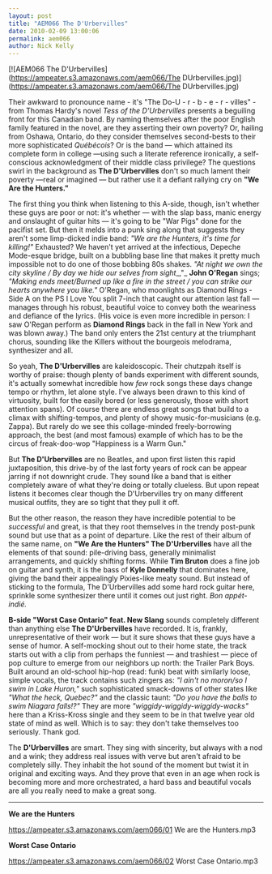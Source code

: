 ```yaml
---
layout: post
title: "AEM066 The D'Urbervilles"
date: 2010-02-09 13:00:06
permalink: aem066
author: Nick Kelly
---
```

[![AEM066 The D'Urbervilles](https://ampeater.s3.amazonaws.com/aem066/The DUrbervilles.jpg)](https://ampeater.s3.amazonaws.com/aem066/The DUrbervilles.jpg)

Their awkward to pronounce name - it's "The Do-U - r - b - e - r - villes" - from Thomas Hardy's novel _Tess of the D'Urbervilles_ presents a beguiling front for this Canadian band. By naming themselves after the poor English family featured in the novel, are they asserting their own poverty? Or, hailing from Oshawa, Ontario, do they consider themselves second-bests to their more sophisticated _Québécois_? Or is the band — which attained its complete form in college —using such a literate reference ironically, a self-conscious acknowledgment of their middle class privilege? The questions swirl in the background as **The D'Urbervilles** don't so much lament their poverty —real or imagined — but rather use it a defiant rallying cry on **"We Are the Hunters."**

<!-- more -->

The first thing you think when listening to this A-side, though, isn't whether these guys are poor or not: it's whether — with the slap bass, manic energy and onslaught of guitar hits — it's going to be "War Pigs" done for the pacifist set. But then it melds into a punk sing along that suggests they aren't some limp-dicked indie band: _"We are the Hunters, it's time for killing!"_ Exhausted? We haven't yet arrived at the infectious, Depeche Mode-esque bridge, built on a bubbling base line that makes it pretty much impossible not to do one of those bobbing 80s shakes. _"At night we own the city skyline / By day we hide our selves from sight__,"_ **John O'Regan** sings; _"Making ends meet/Burned up like a fire in the street / you can strike our hearts anywhere you like."_ O'Regan, who moonlights as Diamond Rings - Side A on the PS I Love You split 7-inch that caught our attention last fall — manages through his robust, beautiful voice to convey both the weariness and defiance of the lyrics. (His voice is even more incredible in person: I saw O'Regan perform as **Diamond Rings** back in the fall in New York and was blown away.) The band only enters the 21st century at the triumphant chorus, sounding like the Killers without the bourgeois melodrama, synthesizer and all.

So yeah, **The D'Urbervilles** are kaleidoscopic. Their chutzpah itself is worthy of praise: though plenty of bands experiment with different sounds, it's actually somewhat incredible how _few_ rock songs these days change tempo or rhythm, let alone style. I've always been drawn to this kind of virtuosity, built for the easily bored (or less generously, those with short attention spans). Of course there are endless great songs that build to a climax with shifting-tempos, and plenty of showy music-for-musicians (e.g. Zappa). But rarely do we see this collage-minded freely-borrowing approach, the best (and most famous) example of which has to be the circus of freak-doo-wop "Happiness is a Warm Gun."

But **The D'Urbervilles** are no Beatles, and upon first listen this rapid juxtaposition, this drive-by of the last forty years of rock can be appear jarring if not downright crude. They sound like a band that is either completely aware of what they're doing or totally clueless. But upon repeat listens it becomes clear though the D'Urbervilles try on many different musical outfits, they are so tight that they pull it off.

But the other reason, the reason they have incredible potential to be _successful_ and great, is that they root themselves in the trendy post-punk sound but use that as a point of departure. Like the rest of their album of the same name, on **"We Are the Hunters" The D'Urbervilles** have all the elements of that sound: pile-driving bass, generally minimalist arrangements, and quickly shifting forms. While **Tim Bruton** does a fine job on guitar and synth, it is the bass of **Kyle Donnelly** that dominates here, giving the band their appealingly Pixies-like meaty sound. But instead of sticking to the formula, The D'Urbervilles add some hard rock guitar here, sprinkle some synthesizer there until it comes out just right. _Bon appét-indié._

**B-side "Worst Case Ontario" feat. New Slang** sounds completely different than anything else **The D'Urbervilles** have recorded. It is, frankly, unrepresentative of their work — but it sure shows that these guys have a sense of humor. A self-mocking shout out to their home state, the track starts out with a clip from perhaps the funniest — and trashiest — piece of pop culture to emerge from our neighbors up north: the Trailer Park Boys. Built around an old-school hip-hop (read: funk) beat with similarly loose, simple vocals, the track contains such zingers as: _"I ain't no moron/so I swim in Lake Huron,"_ such sophisticated smack-downs of other states like _"What the heck, Quebec?"_ and the classic taunt: _"Do you have the balls to swim Niagara falls!?"_ They are more _"wiggidy-wiggidy-wiggidy-wacks"_ here than a Kriss-Kross single and they seem to be in that twelve year old state of mind as well. Which is to say: they don't take themselves too seriously. Thank god.

The **D'Urbervilles** are smart. They sing with sincerity, but always with a nod and a wink; they address real issues with verve but aren't afraid to be completely silly. They inhabit the hot sound of the moment but twist it in original and exciting ways. And they prove that even in an age when rock is becoming more and more orchestrated, a hard bass and beautiful vocals are all you really need to make a great song.

---

**We are the Hunters**

https://ampeater.s3.amazonaws.com/aem066/01 We are the Hunters.mp3

**Worst Case Ontario**

https://ampeater.s3.amazonaws.com/aem066/02 Worst Case Ontario.mp3

